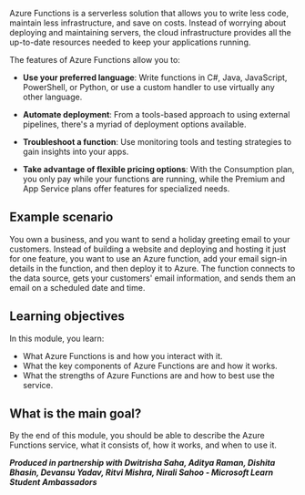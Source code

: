 Azure Functions is a serverless solution that allows you to write less code, maintain less infrastructure, and save on costs. Instead of worrying about deploying and maintaining servers, the cloud infrastructure provides all the up-to-date resources needed to keep your applications running.

The features of Azure Functions allow you to:

- **Use your preferred language**: Write functions in C#, Java, JavaScript, PowerShell, or Python, or use a custom handler to use virtually any other language.

- **Automate deployment**: From a tools-based approach to using external pipelines, there's a myriad of deployment options available.

- **Troubleshoot a function**: Use monitoring tools and testing strategies to gain insights into your apps.

- **Take advantage of flexible pricing options**: With the Consumption plan, you only pay while your functions are running, while the Premium and App Service plans offer features for specialized needs.

## Example scenario

You own a business, and you want to send a holiday greeting email to your customers. Instead of building a website and deploying and hosting it just for one feature, you want to use an Azure function, add your email sign-in details in the function, and then deploy it to Azure. The function connects to the data source, gets your customers' email information, and sends them an email on a scheduled date and time.

## Learning objectives

In this module, you learn:

- What Azure Functions is and how you interact with it.
- What the key components of Azure Functions are and how it works.
- What the strengths of Azure Functions are and how to best use the service.

## What is the main goal?

By the end of this module, you should be able to describe the Azure Functions service, what it consists of, how it works, and when to use it.

***Produced in partnership with Dwitrisha Saha, Aditya Raman, Dishita Bhasin, Devansu Yadav, Ritvi Mishra, Nirali Sahoo - Microsoft Learn Student Ambassadors***
